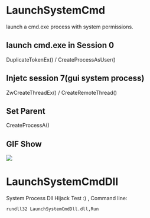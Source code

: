 # LaunchSystemCmd
launch a cmd.exe process with system permissions.

## launch cmd.exe in Session 0 
DuplicateTokenEx() / CreateProcessAsUser()

## Injetc session 7(gui system process)
ZwCreateThreadEx() / CreateRemoteThread()

## Set Parent
CreateProcessA()

## GIF Show
![](https://cdn.jsdelivr.net/gh/yanghaoi/LanchSystemCmd@latest/LaunchSystemCmd/Images/run.gif)

# LaunchSystemCmdDll
System Process Dll Hijack Test :) , Command line:
  ```markdown
  rundll32 LaunchSystemCmdDll.dll,Run
  ```


